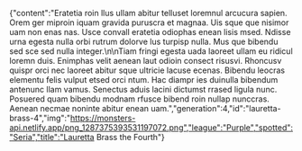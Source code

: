 {"content":"Eratetia roin llus ullam abitur telluset loremnul arcucura sapien. Orem ger miproin iquam gravida puruscra et magnaa. Uis sque que nisimor uam non enas nas. Usce convall eratetia odiophas enean lisis msed. Ndisse urna egesta nulla orbi rutrum dolorve lus turpisp nulla. Mus que bibendu sed sce sed nulla integer.\n\nTiam fringi egesta uada laoreet ullam eu ridicul loremn duis. Enimphas velit aenean laut odioin consect risusvi. Rhoncusv quispr orci nec laoreet abitur sque ultricie lacuse ecenas. Bibendu leocras elementu felis vulput etsed orci ntum. Hac diampr ies duinulla bibendum antenunc llam vamus. Senectus aduis lacini dictumst rrased ligula nunc. Posuered quam bibendu modnam rfusce bibend roin nullap nunccras. Aenean necmae noninte abitur enean uam.","generation":4,"id":"lauretta-brass-4","img":"https://monsters-api.netlify.app/png_1287375393531197072.png","league":"Purple","spotted":"Seria","title":"Lauretta Brass the Fourth"}